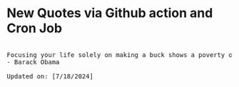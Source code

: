 # New Quotes via Github action and Cron Job

<pre>
<!-- #quote -->
Focusing your life solely on making a buck shows a poverty of ambition. It asks too little of yourself. And it will leave you unfulfilled.
- Barack Obama

Updated on: [7/18/2024]
<!-- #quoteEnd -->
</pre>
